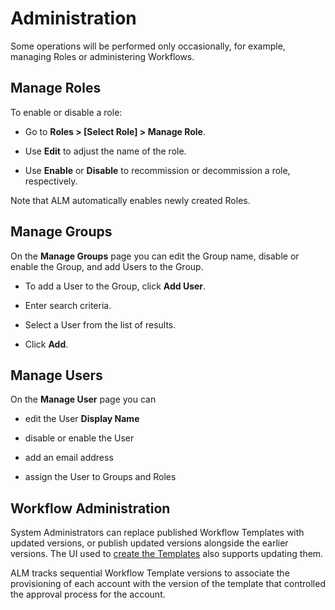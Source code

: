 ﻿[title]: # (Administration)
[tags]: # (Account Lifecycle Manager,ALM,Active Directory,)
[priority]: # (6000)

# Administration

Some operations will be performed only occasionally, for example, managing Roles or administering Workflows.

## Manage Roles

To enable or disable a role:

* Go to **Roles \> [Select Role] \> Manage Role**.

* Use **Edit** to adjust the name of the role.

* Use **Enable** or **Disable** to recommission or decommission a role, respectively.

Note that ALM automatically enables newly created Roles.

## Manage Groups

On the **Manage Groups** page you can edit the Group name, disable or enable the Group, and add Users to the Group.

* To add a User to the Group, click **Add User**.

* Enter search criteria.

* Select a User from the list of results.

* Click **Add**.

## Manage Users

On the **Manage User** page you can

* edit the User **Display Name**

* disable or enable the User

* add an email address

* assign the User to Groups and Roles

## Workflow Administration

System Administrators can replace published Workflow Templates with updated versions, or publish updated versions alongside the earlier versions. The UI used to [create the Templates](../get-started/build-workflows/) also supports updating them.

ALM tracks sequential Workflow Template versions to associate the provisioning of each account with the version of the template that controlled the approval process for the account.
